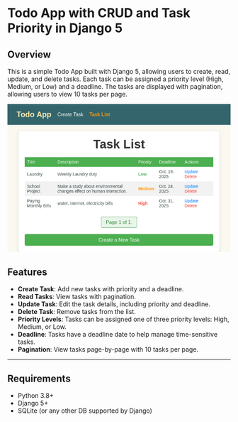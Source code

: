# Todo App with CRUD and Task Priority in Django 5

## Overview
This is a simple Todo App built with Django 5, allowing users to create, read, update, and delete tasks. Each task can be assigned a priority level (High, Medium, or Low) and a deadline. The tasks are displayed with pagination, allowing users to view 10 tasks per page.

![App Screenshot](screenshot.png)

## Features
- **Create Task**: Add new tasks with priority and a deadline.
- **Read Tasks**: View tasks with pagination.
- **Update Task**: Edit the task details, including priority and deadline.
- **Delete Task**: Remove tasks from the list.
- **Priority Levels**: Tasks can be assigned one of three priority levels: High, Medium, or Low.
- **Deadline**: Tasks have a deadline date to help manage time-sensitive tasks.
- **Pagination**: View tasks page-by-page with 10 tasks per page.

---

## Requirements
- Python 3.8+
- Django 5+
- SQLite (or any other DB supported by Django)    